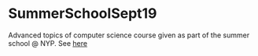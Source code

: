 # SummerSchoolSept19

Advanced topics of computer science course given as part of the summer school @ NYP.
See [here](http://github.com/sulzmann/SummerSchoolSept19)
